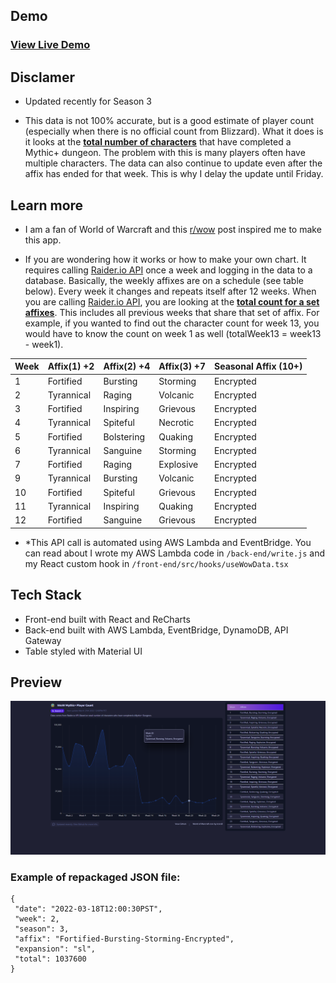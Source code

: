 ## Demo

### [View Live Demo](https://mythicplus.vercel.app/)

## Disclamer

- Updated recently for Season 3

- This data is not 100% accurate, but is a good estimate of player count (especially when there is no official count from Blizzard). What it does is it looks at the <ins>**total number of characters**</ins> that have completed a Mythic+ dungeon. The problem with this is many players often have multiple characters. The data can also continue to update even after the affix has ended for that week. This is why I delay the update until Friday.

## Learn more

- I am a fan of World of Warcraft and this [r/wow](https://www.reddit.com/r/wow/comments/o5nocw/comment/h2ov91n/?utm_source=share&utm_medium=web2x&context=3) post inspired me to make this app.

- If you are wondering how it works or how to make your own chart. It requires calling [Raider.io API](https://raider.io/api) once a week and logging in the data to a database. Basically, the weekly affixes are on a schedule (see table below). Every week it changes and repeats itself after 12 weeks. When you are calling [Raider.io API](https://raider.io/api), you are looking at the <ins>**total count for a set affixes**</ins>. This includes all previous weeks that share that set of affix. For example, if you wanted to find out the character count for week 13, you would have to know the count on week 1 as well (totalWeek13 = week13 - week1).

| Week | Affix(1) +2 | Affix(2) +4 | Affix(3) +7 | Seasonal Affix (10+) |
| ---- | ----------- | ----------- | ----------- | -------------------- |
| 1    | Fortified   | Bursting    | Storming    | Encrypted            |
| 2    | Tyrannical  | Raging      | Volcanic    | Encrypted            |
| 3    | Fortified   | Inspiring   | Grievous    | Encrypted            |
| 4    | Tyrannical  | Spiteful    | Necrotic    | Encrypted            |
| 5    | Fortified   | Bolstering  | Quaking     | Encrypted            |
| 6    | Tyrannical  | Sanguine    | Storming    | Encrypted            |
| 7    | Fortified   | Raging      | Explosive   | Encrypted            |
| 9    | Tyrannical  | Bursting    | Volcanic    | Encrypted            |
| 10   | Fortified   | Spiteful    | Grievous    | Encrypted            |
| 11   | Tyrannical  | Inspiring   | Quaking     | Encrypted            |
| 12   | Fortified   | Sanguine    | Grievous    | Encrypted            |

- \*This API call is automated using AWS Lambda and EventBridge. You can read about I wrote my AWS Lambda code in `/back-end/write.js` and my React custom hook in `/front-end/src/hooks/useWowData.tsx`

## Tech Stack

- Front-end built with React and ReCharts
- Back-end built with AWS Lambda, EventBridge, DynamoDB, API Gateway
- Table styled with Material UI

## Preview

!["M+"](https://github.com/WebDevBernard/Portfolio/blob/main/public/docs/raiderio.png)

### Example of repackaged JSON file:

```
{
 "date": "2022-03-18T12:00:30PST",
 "week": 2,
 "season": 3,
 "affix": "Fortified-Bursting-Storming-Encrypted",
 "expansion": "sl",
 "total": 1037600
}
```
